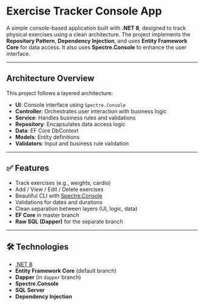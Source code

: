 # Exercise Tracker Console App

A simple console-based application built with **.NET 8**, designed to track physical
exercises using a clean architecture. The project implements the **Repository Pattern**,
**Dependency Injection**, and uses **Entity Framework Core** for data access.
It also uses **Spectre.Console** to enhance the user interface.

---

## Architecture Overview

This project follows a layered architecture:

- **UI**: Console interface using `Spectre.Console`
- **Controller**: Orchestrates user interaction with business logic
- **Service**: Handles business rules and validations
- **Repository**: Encapsulates data access logic
- **Data**: EF Core DbContext
- **Models**: Entity definitions
- **Validators**: Input and business rule validation

---

## ✅ Features

- Track exercises (e.g., weights, cardio)
- Add / View / Edit / Delete exercises
- Beautiful CLI with [Spectre.Console](https://spectreconsole.net/)
- Validations for dates and durations
- Clean separation between layers (UI, logic, data)
- **EF Core** in master branch
- **Raw SQL (Dapper)** for the separate branch

---

## 🛠 Technologies

- [.NET 8](https://dotnet.microsoft.com/)
- **Entity Framework Core** (default branch)
- **Dapper** (in `dapper` branch)
- **Spectre.Console**
- **SQL Server**
- **Dependency Injection**
